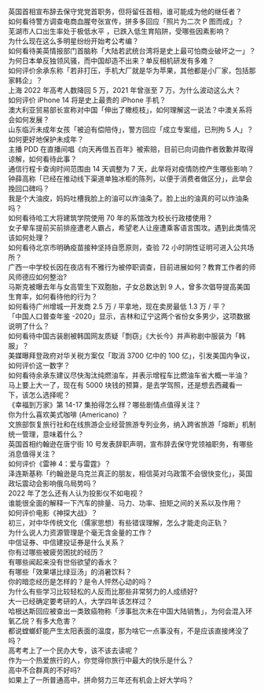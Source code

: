 英国首相宣布辞去保守党党首职务，但将留任首相，谁可能成为他的继任者？  
如何看待警方调查电商血腥夸张宣传，拼多多回应「照片为二次 P 图而成」？  
芜湖市人口出生率处于极低水平 ，已跌入低生育陷阱，受哪些因素影响？  
为什么现在这么多明星纷纷开始考公考编？  
如何看待美英情报部门首脑称「大陆若武统台湾将是史上最可怕商业破坏之一」？  
为何日本单反独领风骚，而中国却造不出来？单反相机研发有多难？  
如何评价余承东称「若非打压，手机大厂就是华为苹果，其他都是小厂家，包括那家韩企」？  
上海 2022 年高考人数降回 5 万，2021 年曾涨至 7 万，为什么波动这么大？  
如何评价 iPhone 14 将是史上最贵的 iPhone 手机？  
澳大利亚贸易部长宣称对中国「伸出了橄榄枝」，如何理解这一说法？中澳关系将会如何发展？  
山东临沂未成年女孩「被迫有偿陪侍」，警方回应「成立专案组，已刑拘 5 人」？如何更好地保护未成年？  
主播 PDD 在直播间唱《向天再借五百年》被索赔，目前已向词曲作者致歉并取得谅解，如何看待此事？  
通信行程卡查询时间范围由 14 天调整为 7 天，此举将对疫情防控产生哪些影响？  
钟薛高称「已经在推动线下渠道单独冰柜的陈列，以便于消费者做区分」，此举会挽回口碑吗？  
我是个大油皮，妈妈吐槽我脸上的油可以炸油条了。脸上出的油真的可以炸油条吗？  
如何看待哈工大将建筑学院使用 70 年的系馆改为校长行政楼使用？  
女子晕车提前买前排座遭老人霸占，希望老人让座遭乘客语言围攻。遇到此类情况该如何处理？  
如何看待北京市明确疫苗接种坚持自愿原则，查验 72 小时阴性证明可进入公共场所？  
广西一中学校长因在夜店有不雅行为被停职调查，目前进展如何？教育工作者的师风师德应如何整治?  
马斯克被曝去年与女高管生下双胞胎，子女总数达到 9 人，曾多次倡导提高美国生育率，如何看待他的行为？  
如何看待广州增城一开发商 2.5 万 / 平拿地，现在卖房最低 1.3 万 / 平？  
「中国人口普查年鉴 -2020」显示，吉林和辽宁这两个省份女多男少，这项数据说明了什么？  
如何看待中国古装剧被韩国网友质疑「剽窃」《大长今》并声称剧中服装为「韩服」？  
美媒曝拜登政府对华关税方案仅「取消 3700 亿中的 100 亿」，引发美国内争议，如何评价这一数字？  
如何看待余承东建议尽快淘汰纯燃油车，并表示增程车比燃油车省大概一半油？  
马上要上大一了，现在有 5000 块钱的预算，是去学驾照，还是想去西藏看一下，该怎么选择呢？  
《幸福到万家》第 14-17 集拍得怎么样？哪些剧情点值得关注？  
你为什么喜欢美式咖啡 (Americano) ？  
文旅部恢复旅行社和在线旅游企业经营旅游专列业务，纳入跨省旅游「熔断」机制统一管理，意味着什么？  
英国首相约翰逊在唐宁街 10 号发表辞职声明，宣布辞去保守党领袖职务，有哪些消息值得关注？  
如何评价《雷神 4：爱与雷霆》？  
泽连斯基称「约翰逊是乌克兰真正的朋友，相信英对乌政策不会很快变化」，英国政坛震动会影响俄乌局势吗？  
2022 年了怎么还有人认为投影仪不如电视？  
谁能很全面的解释一下汽车的排量、马力、功率、扭矩之间的关系以及作用？  
如何评价电影《神探大战》？  
初三，对中华传统文化（儒家思想）有些错误理解，怎么才能走向正轨？  
为什么说人力资源管理是个毫无含金量的工作？  
中信证券、中信建投证券是什么关系？  
你有过哪些被疲劳困扰的经历？  
有哪些闻起来没有世俗欲望的香水？  
有哪些「效果堪比绿豆汤」的消暑饮料？  
你的暗恋经历是怎样的？是令人怦然心动的吗？  
为什么有些学习比较轻松的人反而比那些非常努力的人成绩好?  
大一已经确定要考研的人，大学四年该怎样过？  
哈根达斯回应被查出一类致癌物称「涉事批次未在中国大陆销售」，为何会混入环氧乙烷？有多大危害？  
都说螳螂虾能产生太阳表面的温度，那为啥它一点事没有，不是应该直接烤没了吗？  
高考考上了一个民办大专，该不该去读呢？  
作为一个热爱旅行的人，你觉得你旅行中最大的快乐是什么？  
高中不合群真的不好吗?  
如果上了一所普通高中，拼命努力三年还有机会上好大学吗？  
